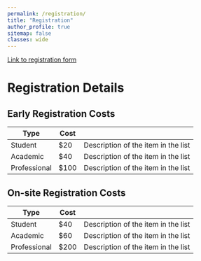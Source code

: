 ```yaml
---
permalink: /registration/
title: "Registration"
author_profile: true
sitemap: false
classes: wide
---
```


[Link to registration form]()

# Registration Details

## Early Registration Costs

| Type          | Cost  |                                                              |
| ------------- | ----- | ------------------------------------------------------------ |
| Student       | $20   | Description of the item in the list                          |
| Academic      | $40   | Description of the item in the list                          |
| Professional  | $100  | Description of the item in the list                          |

## On-site Registration Costs

| Type          | Cost  |                                                              |
| ------------- | ----- | ------------------------------------------------------------ |
| Student       | $40   | Description of the item in the list                          |
| Academic      | $60   | Description of the item in the list                          |
| Professional  | $200  | Description of the item in the list                          |